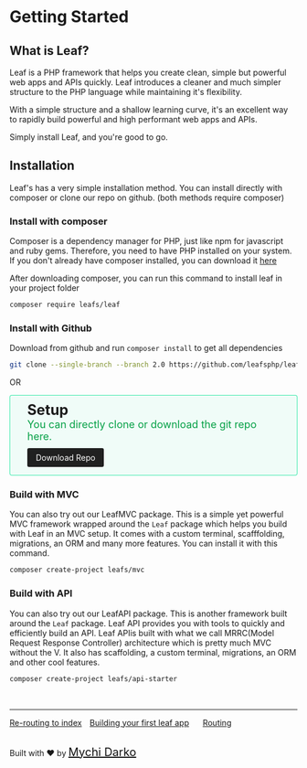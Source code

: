 # Getting Started
## What is Leaf?
Leaf is a PHP framework that helps you create clean, simple but powerful web apps and APIs quickly. Leaf introduces a cleaner and much simpler structure to the PHP language while maintaining it's flexibility. 

With a simple structure and a shallow learning curve, it's an excellent way to rapidly build powerful and high performant web apps and APIs.

Simply install Leaf, and you're good to go.


## Installation
Leaf's has a very simple installation method. You can install directly with composer or clone our repo on github. (both methods require composer)

### Install with composer
Composer is a dependency manager for PHP, just like npm for javascript and ruby gems. Therefore, you need to have PHP installed on your system. If you don't already have composer installed, you can download it [here](https://getcomposer.org/)

After downloading composer, you can run this command to install leaf in your project folder
```bash
composer require leafs/leaf
```

### Install with Github
Download from github and run `composer install` to get all dependencies
```bash
git clone --single-branch --branch 2.0 https://github.com/leafsphp/leaf.git
```
OR
<div style="border: 1px solid rgba(10, 230, 150, 0.8); border-radius: 4px; background: rgba(10, 230, 150, 0.05); padding: 10px 30px; padding-bottom: 22px;">
	<div style="font-weight: bolder; font-size: 25px; margin-bottom: -18px !important;">Setup</div>
	<p style="color: rgb(5, 160, 70); font-size: 18px;">
		You can directly clone or download the git repo here.
	</p>
	<a href="https://github.com/leafsphp/leaf/" style="background: #202020; color: white; text-decoration: none; padding: 8px 15px; border-radius: 3px;">Download Repo</a>
</div>


### Build with MVC
You can also try out our LeafMVC package. This is a simple yet powerful MVC framework wrapped around the `Leaf` package which helps you build with Leaf in an MVC setup. It comes with a custom terminal, scafffolding, migrations, an ORM and many more features. You can install it with this command.

```bash
composer create-project leafs/mvc
```


### Build with API
You can also try out our LeafAPI package. This is another framework built around the `Leaf` package. Leaf API provides you with tools to quickly and efficiently build an API. Leaf APIis built with what we call MRRC(Model Request Response Controller) architecture which is pretty much MVC without the V. It also has scaffolding, a custom terminal, migrations, an ORM and other cool features. 

```bash
composer create-project leafs/api-starter
```

<br>
<hr>

<a href="#/2.0/intro/htaccess" style="margin: 0px;">Re-routing to index</a>
<a href="#/2.0/intro/first" style="margin: 0px 10px;">Building your first leaf app</a>
<a href="#/2.0/routing/" style="margin: 0px 10px;">Routing</a>

<br>
Built with ❤ by <a href="https://mychi.netlify.com" style="font-size: 20px; color: #111;" target="_blank">Mychi Darko</a>